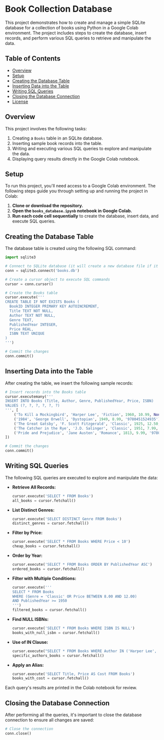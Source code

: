 # Book Collection Database

This project demonstrates how to create and manage a simple SQLite database for a collection of books using Python in a Google Colab environment. The project includes steps to create the database, insert records, and perform various SQL queries to retrieve and manipulate the data.

## Table of Contents

- [Overview](#overview)
- [Setup](#setup)
- [Creating the Database Table](#creating-the-database-table)
- [Inserting Data into the Table](#inserting-data-into-the-table)
- [Writing SQL Queries](#writing-sql-queries)
- [Closing the Database Connection](#closing-the-database-connection)
- [License](#license)

## Overview

This project involves the following tasks:

1. Creating a `Books` table in an SQLite database.
2. Inserting sample book records into the table.
3. Writing and executing various SQL queries to explore and manipulate the data.
4. Displaying query results directly in the Google Colab notebook.

## Setup

To run this project, you'll need access to a Google Colab environment. The following steps guide you through setting up and running the project in Colab:

1. **Clone or download the repository.**
2. **Open the `books_database.ipynb` notebook in Google Colab.**
3. **Run each code cell sequentially** to create the database, insert data, and execute SQL queries.

## Creating the Database Table

The database table is created using the following SQL command:

```python
import sqlite3

# Connect to SQLite database (it will create a new database file if it doesn't exist)
conn = sqlite3.connect('books.db')

# Create a cursor object to execute SQL commands
cursor = conn.cursor()

# Create the Books table
cursor.execute('''
CREATE TABLE IF NOT EXISTS Books (
  BookID INTEGER PRIMARY KEY AUTOINCREMENT,
  Title TEXT NOT NULL,
  Author TEXT NOT NULL,
  Genre TEXT,
  PublishedYear INTEGER,
  Price REAL,
  ISBN TEXT UNIQUE
)
''')

# Commit the changes
conn.commit()
```

## Inserting Data into the Table

After creating the table, we insert the following sample records:

```python
# Insert records into the Books table
cursor.executemany('''
INSERT INTO Books (Title, Author, Genre, PublishedYear, Price, ISBN) 
VALUES (?, ?, ?, ?, ?, ?)
''', [
    ('To Kill a Mockingbird', 'Harper Lee', 'Fiction', 1960, 10.99, None),
    ('1984', 'George Orwell', 'Dystopian', 1949, 8.99, '9780451524935'),
    ('The Great Gatsby', 'F. Scott Fitzgerald', 'Classic', 1925, 12.50, '9780743273565'),
    ('The Catcher in the Rye', 'J.D. Salinger', 'Classic', 1951, 7.99, None),
    ('Pride and Prejudice', 'Jane Austen', 'Romance', 1813, 9.99, '9780141439518')
])

# Commit the changes
conn.commit()
```

## Writing SQL Queries

The following SQL queries are executed to explore and manipulate the data:

- **Retrieve All Records:**

  ```python
  cursor.execute('SELECT * FROM Books')
  all_books = cursor.fetchall()
  ```

- **List Distinct Genres:**

  ```python
  cursor.execute('SELECT DISTINCT Genre FROM Books')
  distinct_genres = cursor.fetchall()
  ```

- **Filter by Price:**

  ```python
  cursor.execute('SELECT * FROM Books WHERE Price < 10')
  cheap_books = cursor.fetchall()
  ```

- **Order by Year:**

  ```python
  cursor.execute('SELECT * FROM Books ORDER BY PublishedYear ASC')
  ordered_books = cursor.fetchall()
  ```

- **Filter with Multiple Conditions:**

  ```python
  cursor.execute('''
  SELECT * FROM Books
  WHERE (Genre = 'Classic' OR Price BETWEEN 8.00 AND 12.00)
  AND PublishedYear >= 1950
  ''')
  filtered_books = cursor.fetchall()
  ```

- **Find NULL ISBNs:**

  ```python
  cursor.execute('SELECT * FROM Books WHERE ISBN IS NULL')
  books_with_null_isbn = cursor.fetchall()
  ```

- **Use of IN Clause:**

  ```python
  cursor.execute("SELECT * FROM Books WHERE Author IN ('Harper Lee', 'George Orwell')")
  specific_authors_books = cursor.fetchall()
  ```

- **Apply an Alias:**

  ```python
  cursor.execute('SELECT Title, Price AS Cost FROM Books')
  books_with_cost = cursor.fetchall()
  ```

Each query's results are printed in the Colab notebook for review.

## Closing the Database Connection

After performing all the queries, it's important to close the database connection to ensure all changes are saved:

```python
# Close the connection
conn.close()
```
